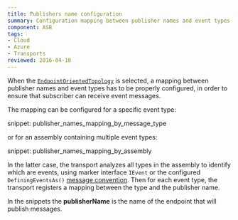 ```yaml
---
title: Publishers name configuration
summary: Configuration mapping between publisher names and event types for Endpoint Oriented Topology
component: ASB
tags:
- Cloud
- Azure
- Transports
reviewed: 2016-04-18
---
```


When the [`EndpointOrientedTopology`](/nservicebus/azure-service-bus/topologies/#version-7-and-above-endpoint-oriented-topology) is selected, a mapping between publisher names and event types has to be properly configured, in order to ensure that subscriber can receive event messages.  

The mapping can be configured for a specific event type:

snippet: publisher_names_mapping_by_message_type


or for an assembly containing multiple event types:

snippet: publisher_names_mapping_by_assembly

In the latter case, the transport analyzes all types in the assembly to identify which are events, using marker interface `IEvent` or the configured `DefiningEventsAs()` [message convention](/nservicebus/messaging/conventions.md). Then for each event type, the transport registers a mapping between the type and the publisher name.

In the snippets the **publisherName** is the name of the endpoint that will publish messages.